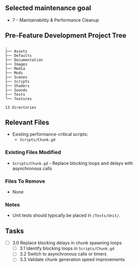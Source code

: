 ## Selected maintenance goal
- 7 - Maintainability & Performance Cleanup

## Pre-Feature Development Project Tree
```
.
├── Assets
├── Defaults
├── Documentation
├── Images
├── Media
├── Mods
├── Scenes
├── Scripts
├── Shaders
├── Sounds
├── Tests
└── Textures

13 directories
```

## Relevant Files
- Existing performance-critical scripts:
  - `Scripts/Chunk.gd`

### Existing Files Modified
- `Scripts/Chunk.gd` - Replace blocking loops and delays with asynchronous calls

### Files To Remove
- None

### Notes
- Unit tests should typically be placed in `/Tests/Unit/`.

## Tasks
- [ ] 3.0 Replace blocking delays in chunk spawning loops
  - [ ] 3.1 Identify blocking loops in `Scripts/Chunk.gd`
  - [ ] 3.2 Switch to asynchronous calls or timers
  - [ ] 3.3 Validate chunk generation speed improvements

